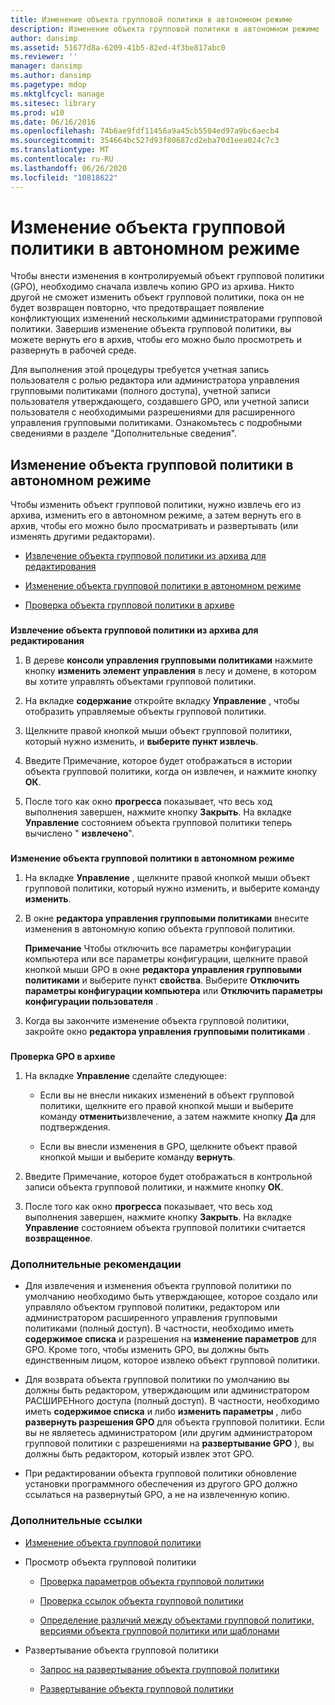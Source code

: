 ```yaml
---
title: Изменение объекта групповой политики в автономном режиме
description: Изменение объекта групповой политики в автономном режиме
author: dansimp
ms.assetid: 51677d8a-6209-41b5-82ed-4f3be817abc0
ms.reviewer: ''
manager: dansimp
ms.author: dansimp
ms.pagetype: mdop
ms.mktglfcycl: manage
ms.sitesec: library
ms.prod: w10
ms.date: 06/16/2016
ms.openlocfilehash: 74b6ae9fdf11456a9a45cb5504ed97a9bc6aecb4
ms.sourcegitcommit: 354664bc527d93f80687cd2eba70d1eea024c7c3
ms.translationtype: MT
ms.contentlocale: ru-RU
ms.lasthandoff: 06/26/2020
ms.locfileid: "10818622"
---
```

# Изменение объекта групповой политики в автономном режиме


Чтобы внести изменения в контролируемый объект групповой политики (GPO), необходимо сначала извлечь копию GPO из архива. Никто другой не сможет изменить объект групповой политики, пока он не будет возвращен повторно, что предотвращает появление конфликтующих изменений несколькими администраторами групповой политики. Завершив изменение объекта групповой политики, вы можете вернуть его в архив, чтобы его можно было просмотреть и развернуть в рабочей среде.

Для выполнения этой процедуры требуется учетная запись пользователя с ролью редактора или администратора управления групповыми политиками (полного доступа), учетной записи пользователя утверждающего, создавшего GPO, или учетной записи пользователя с необходимыми разрешениями для расширенного управления групповыми политиками. Ознакомьтесь с подробными сведениями в разделе "Дополнительные сведения".

## Изменение объекта групповой политики в автономном режиме


Чтобы изменить объект групповой политики, нужно извлечь его из архива, изменить его в автономном режиме, а затем вернуть его в архив, чтобы его можно было просматривать и развертывать (или изменять другими редакторами).

-   [Извлечение объекта групповой политики из архива для редактирования](#bkmk-checkout)

-   [Изменение объекта групповой политики в автономном режиме](#bkmk-edit)

-   [Проверка объекта групповой политики в архиве](#bkmk-checkin)

### <a href="" id="bkmk-checkout"></a>

**Извлечение объекта групповой политики из архива для редактирования**

1.  В дереве **консоли управления групповыми политиками** нажмите кнопку **изменить элемент управления** в лесу и домене, в котором вы хотите управлять объектами групповой политики.

2.  На вкладке **содержание** откройте вкладку **Управление** , чтобы отобразить управляемые объекты групповой политики.

3.  Щелкните правой кнопкой мыши объект групповой политики, который нужно изменить, и **выберите пункт извлечь**.

4.  Введите Примечание, которое будет отображаться в истории объекта групповой политики, когда он извлечен, и нажмите кнопку **ОК**.

5.  После того как окно **прогресса** показывает, что весь ход выполнения завершен, нажмите кнопку **Закрыть**. На вкладке **Управление** состоянием объекта групповой политики теперь вычислено " **извлечено**".

### <a href="" id="bkmk-edit"></a>

**Изменение объекта групповой политики в автономном режиме**

1.  На вкладке **Управление** , щелкните правой кнопкой мыши объект групповой политики, который нужно изменить, и выберите команду **изменить**.

2.  В окне **редактора управления групповыми политиками** внесите изменения в автономную копию объекта групповой политики.

    **Примечание**  Чтобы отключить все параметры конфигурации компьютера или все параметры конфигурации, щелкните правой кнопкой мыши GPO в окне **редактора управления групповыми политиками** и выберите пункт **свойства**. Выберите **Отключить параметры конфигурации компьютера** или **Отключить параметры конфигурации пользователя** .

     

3.  Когда вы закончите изменение объекта групповой политики, закройте окно **редактора управления групповыми политиками** .

### <a href="" id="bkmk-checkin"></a>

**Проверка GPO в архиве**

1.  На вкладке **Управление** сделайте следующее:

    -   Если вы не внесли никаких изменений в объект групповой политики, щелкните его правой кнопкой мыши и выберите команду **отменить**извлечение, а затем нажмите кнопку **Да** для подтверждения.

    -   Если вы внесли изменения в GPO, щелкните объект правой кнопкой мыши и выберите команду **вернуть**.

2.  Введите Примечание, которое будет отображаться в контрольной записи объекта групповой политики, и нажмите кнопку **ОК**.

3.  После того как окно **прогресса** показывает, что весь ход выполнения завершен, нажмите кнопку **Закрыть**. На вкладке **Управление** состоянием объекта групповой политики считается **возвращенное**.

### Дополнительные рекомендации

-   Для извлечения и изменения объекта групповой политики по умолчанию необходимо быть утверждающее, которое создало или управляло объектом групповой политики, редактором или администратором расширенного управления групповыми политиками (полный доступ). В частности, необходимо иметь **содержимое списка** и разрешения на **изменение параметров** для GPO. Кроме того, чтобы изменить GPO, вы должны быть единственным лицом, которое извлеко объект групповой политики.

-   Для возврата объекта групповой политики по умолчанию вы должны быть редактором, утверждающим или администратором РАСШИРЕНного доступа (полный доступ). В частности, необходимо иметь **содержимое списка** и либо **изменить параметры** , либо **развернуть разрешения GPO** для объекта групповой политики. Если вы не являетесь администратором (или другим администратором групповой политики с разрешениями на **развертывание GPO** ), вы должны быть редактором, который извлек этот GPO.

-   При редактировании объекта групповой политики обновление установки программного обеспечения из другого GPO должно ссылаться на развернутый GPO, а не на извлеченную копию.

### Дополнительные ссылки

-   [Изменение объекта групповой политики](editing-a-gpo-agpm30ops.md)

-   Просмотр объекта групповой политики

    -   [Проверка параметров объекта групповой политики](review-gpo-settings-agpm30ops.md)

    -   [Проверка ссылок объекта групповой политики](review-gpo-links-agpm30ops.md)

    -   [Определение различий между объектами групповой политики, версиями объекта групповой политики или шаблонами](identify-differences-between-gpos-gpo-versions-or-templates-agpm30ops.md)

-   Развертывание объекта групповой политики

    -   [Запрос на развертывание объекта групповой политики](request-deployment-of-a-gpo-agpm30ops.md)

    -   [Развертывание объекта групповой политики](deploy-a-gpo-agpm30ops.md)

 

 





